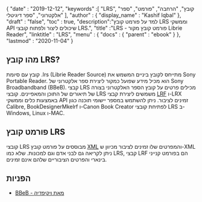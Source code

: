 {
  "date" : "2019-12-12",
  "keywords" :[ "LRS", "קובץ", "הרחבה", "פורמט", "ספר אלקטרוני", "ספר דיגיטלי" ],
  "author" : {
    "display_name" : "Kashif Iqbal"
},
  "draft" : "false",
  "toc" : true,
  "description":"למד על פורמט קובץ LRS וממשקי API שיכולים ליצור ולפתוח קובצי LRS.",
  "title" :"LRS - פורמט קובץ מקור Librie Reader",
  "linktitle" : "LRS",
  "menu" : {
    "docs" : {
      "parent" : "ebook"
}
},
  "lastmod" : "2020-11-04"
}

## מהו קובץ LRS?

קובץ עם סיומת .lrs (Librie Reader Source) מתייחס לקובץ ביניים המשמש את Sony Portable Reader. הוא מכיל מידע שפועל כמקור ליצירת ספר אלקטרוני של Sony Broadbandband (BBeB). קבצי LRS מכילים פרטים על קובץ הספר האלקטרוני בצורה של תיאורים של התוכן והמאפיינים. קובצי LRS משמשים ליצירת קבצי [LRF](/he/ebook/lrf/) ו-LRX באמצעות כלים וממשקי API זמינים לציבור. ניתן להשתמש במספר יישומי תוכנה כגון Calibre, BookDesignerMkelrf ו-Canon Book Creator לפתיחת קובצי LRS ב-Windows, Linux ו-MAC.

## פורמט קובץ LRS

קובצי LRS מבוססים על פורמט קובץ [XML](/he/web/xml/) והמפרטים שלו זמינים לציבור מכיוון ש-XML ניתן לקריאה גם לבני אדם וגם למכונות. שלא כמו LRS, קבצי LRF הם בפורמט קנייני בינארי והפרטים הציבוריים שלהם אינם זמינים.

## הפניות

* [BBeB - מאת ויקיפדיה](https://en.wikipedia.org/wiki/BBeB)

